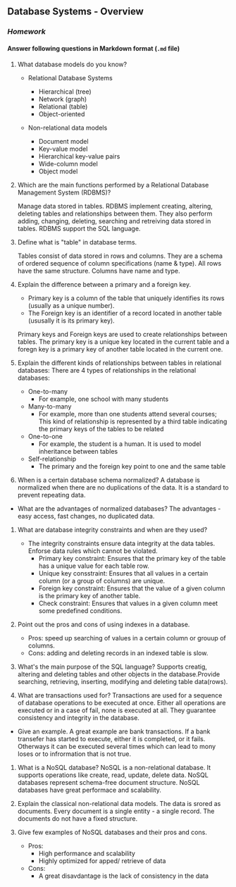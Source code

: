 ## Database Systems - Overview
### _Homework_

#### Answer following questions in Markdown format (`.md` file)

1.  What database models do you know?
    - Relational Database Systems
        - Hierarchical (tree)
        - Network (graph)
        - Relational (table)
        - Object-oriented  

    - Non-relational data models
        - Document model
        - Key-value model
        - Hierarchical key-value pairs
        - Wide-column model
        - Object model

1.  Which are the main functions performed by a Relational Database Management System (RDBMS)?

    Manage data stored in tables. RDBMS implement creating, altering, deleting tables and relationships between them. 
    They also perform adding, changing, deleting, searching and retreiving data stored in tables. RDBMS support the SQL language. 

1.  Define what is "table" in database terms.
    
    Tables consist of data stored in rows and columns. They are a schema of ordered sequence of column specifications (name & type). 
    All rows have the same structure. Columns have name and type. 

1.  Explain the difference between a primary and a foreign key.
    - Primary key is a column of the table that uniquely identifies its rows (usually as a unique number).
    - The Foreign key is an identifier of a record located in another table (ususally it is its primary key). 
    
    Primary keys and Foreign keys are used to create relationships between tables. The primary key is a unique key located in the current table and a foregn key is a primary key of another table located in the current one. 

1.  Explain the different kinds of relationships between tables in relational databases: There are 4 types of relationships in the relational databases:
    - One-to-many
        - For example, one school with many students
    - Many-to-many
        - For example, more than one students attend several courses; This kind of relationship is represented by a third table indicating the primary keys of the tables to be related
    - One-to-one 
        - For example, the student is a human. It is used to model inheritance between tables
    - Self-relationship
        - The primary and the foreign key point to one and the same table  

1.  When is a certain database schema normalized?
    A database is normalized when there are no duplications of the data. It is a standard to prevent repeating data. 
  * What are the advantages of normalized databases?
    The advantages - easy access, fast changes, no duplicated data. 

1.  What are database integrity constraints and when are they used? 
    - The integrity constraints ensure data integrity at the data tables. Enforse data rules which cannot be violated. 
        - Primary key constraint: Еnsures that the primary key of the table has a unique value for each table row. 
        - Unique key consstraint: Еnsures that all values in a certain column (or a group of columns) are unique. 
        - Foreign key constraint: Еnsures that the value of a given column is the primary key of another table. 
        - Check constraint: Еnsures that values in a given column meet some predefined conditions. 

1.  Point out the pros and cons of using indexes in a database.
    - Pros: speed up searching of values in a certain column or grouup of columns. 
    - Cons: adding and deleting records in an indexed table is slow. 

1.  What's the main purpose of the SQL language?
    Supports creatig, altering and deleting tables and other objects in the database.Provide searching, retrieving, inserting, modifying and deleting table data(rows). 

1.  What are transactions used for?
    Transactions are used for a sequence of database operations to be executed at once. Either all operations are executed or in a case of fail, none is executed at all.
    They guarantee consistency and integrity in the database.
  * Give an example.
    A great example are bank transactions. If a bank transefer has started to execute, either it is completed, or it fails. Otherways it can be executed several times which can lead to mony loses or to infrormation that is not true.

1.  What is a NoSQL database?
    NoSQL is a non-relational database. It supports operations like create, read, update, delete data. NoSQL databases represent schema-free document structure.
    NoSQL databases have great performace and scalability.  

1.  Explain the classical non-relational data models.
    The data is srored as documents. Every document is a single entity - a single record. 
    The documents do not have a fixed structure. 

1.  Give few examples of NoSQL databases and their pros and cons.
    - Pros: 
        - High performance and scalability 
        - Highly optimized for apped/ retrieve of data
    - Cons: 
        - A great disavdantage is the lack of consistency in the data
